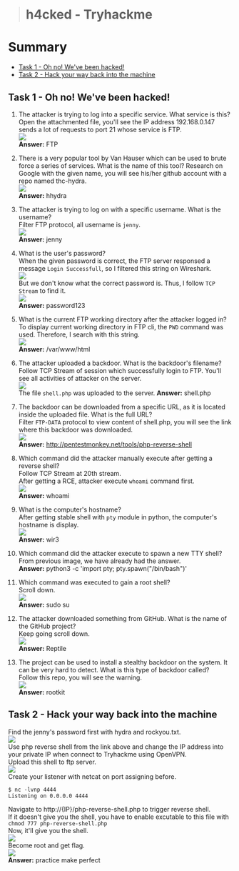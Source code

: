 > # h4cked - Tryhackme

# Summary
* [Task 1 - Oh no! We've been hacked!](#task-1---oh-no-weve-been-hacked)
* [Task 2 - Hack your way back into the machine](#task-2---hack-your-way-back-into-the-machine)

## Task 1 - Oh no! We've been hacked!
1. The attacker is trying to log into a specific service. What service is this?<br>
    Open the attachmented file, you'll see the IP address 192.168.0.147 sends a lot of requests to port 21 whose service is FTP.<br>
    ![](images/1.png)<br>
    **Answer:** FTP

1. There is a very popular tool by Van Hauser which can be used to brute force a series of services. What is the name of this tool?<brb>
    Research on Google with the given name, you will see his/her github account with a repo named thc-hydra.<br>
    ![](images/2.png)<br>
    **Answer:** hhydra

1. The attacker is trying to log on with a specific username. What is the username?<br>
    Filter FTP protocol, all username is `jenny`.<br>
    ![](images/3.png)<br>
    **Answer:** jenny

1. What is the user's password?<br>
    When the given password is correct, the FTP server responsed a message `Login Successfull`, so I filtered this string on Wireshark.<br>
    ![](images/4.png)<br>
    But we don't know what the correct password is. Thus, I follow `TCP Stream` to find it.<br>
    ![](images/5.png)<br>
    **Answer:** password123

1. What is the current FTP working directory after the attacker logged in?<br>
    To display current working directory in FTP cli, the `PWD` command was used. Therefore, I search with this string.<br>
    ![](images/6.png)<br>
    **Answer:** /var/www/html

1. The attacker uploaded a backdoor. What is the backdoor's filename?<br>
    Follow TCP Stream of session which successfully login to FTP. You'll see all activities of attacker on the server.<br>
    ![](images/7.png)<br>
    The file `shell.php` was uploaded to the server.
    **Answer:** shell.php

1. The backdoor can be downloaded from a specific URL, as it is located inside the uploaded file. What is the full URL?<br>
    Filter `FTP-DATA` protocol to view content of shell.php, you will see the link where this backdoor was downloaded.<br>
    ![](images/8.png)<br>
    **Answer:** http://pentestmonkey.net/tools/php-reverse-shell

1. Which command did the attacker manually execute after getting a reverse shell?<br>
    Follow TCP Stream at 20th stream.<br>
    After getting a RCE, attacker execute `whoami` command first.<br>
    ![](images/9.png)<br>
    **Answer:** whoami

1. What is the computer's hostname?<br>
    After getting stable shell with `pty` module in python, the computer's hostname is display.<br>
    ![](images/10.png)<br>
    **Answer:** wir3

1. Which command did the attacker execute to spawn a new TTY shell?<br>
    From previous image, we have already had the answer.<br>
    **Answer:** python3 -c 'import pty; pty.spawn("/bin/bash")'

1. Which command was executed to gain a root shell?<br>
    Scroll down.<br>
    ![](images/11.png)<br>
    **Answer:** sudo su

1. The attacker downloaded something from GitHub. What is the name of the GitHub project?<br>
    Keep going scroll down.<br>
    ![](images/12.png)<br>
    **Answer:** Reptile

1. The project can be used to install a stealthy backdoor on the system. It can be very hard to detect. What is this type of backdoor called?<br>
    Follow this repo, you will see the warning.<br>
    ![](images/13.png)<br>
    **Answer:** rootkit

## Task 2 - Hack your way back into the machine
Find the jenny's password first with hydra and rockyou.txt.<br>
![](images/14.png)<br>
Use php reverse shell from the link above and change the IP address into your private IP when connect to Tryhackme using OpenVPN.<br>
Upload this shell to ftp server.<br>
![](images/15.png)<br>
Create your listener with netcat on port assigning before.<br>
```
$ nc -lvnp 4444
Listening on 0.0.0.0 4444
```
Navigate to http://{IP}/php-reverse-shell.php to trigger reverse shell.<br>
If it doesn't give you the shell, you have to enable excutable to this file with `chmod 777 php-reverse-shell.php`<br>
Now, it'll give you the shell.<br>
![](images/16.png)<br>
Become root and get flag.<br>
![](images/17.png)<br>
**Answer:** practice make perfect

